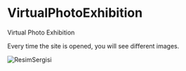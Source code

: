 # VirtualPhotoExhibition
Virtual Photo Exhibition 

Every time the site is opened, you will see different images.




![ResimSergisi](https://github.com/keremimrak/VirtualPhotoExhibition/assets/70068743/02b86a02-20ff-499f-8526-753f49affee2)

